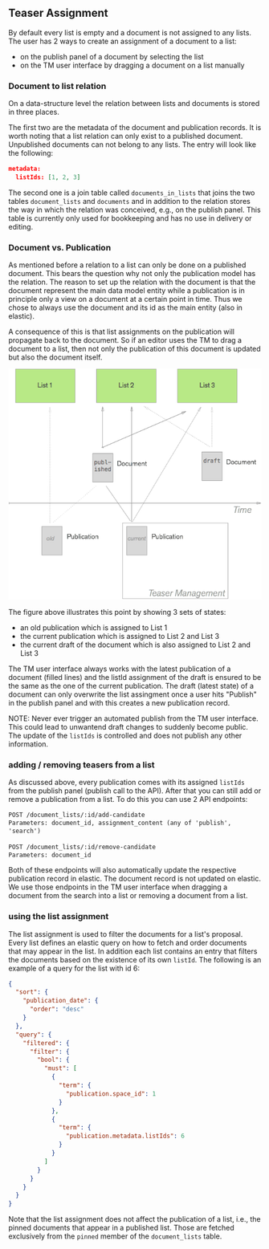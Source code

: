 ## Teaser Assignment

By default every list is empty and a document is not assigned to any lists. The user has 2 ways to create an assignment of a document to a list:
- on the publish panel of a document by selecting the list
- on the TM user interface by dragging a document on a list manually

### Document to list relation

On a data-structure level the relation between lists and documents is stored in three places. 

The first two are the metadata of the document and publication records. It is worth noting that a list relation can only exist to a published document. Unpublished documents can not belong to any lists. The entry will look like the following:
```json
metadata:
  listIds: [1, 2, 3]
```

The second one is a join table called `documents_in_lists` that joins the two tables `document_lists` and `documents` and in addition to the relation stores the way in which the relation was conceived, e.g., on the publish panel. This table is currently only used for bookkeeping and has no use in delivery or editing.

### Document vs. Publication

As mentioned before a relation to a list can only be done on a published document. This bears the question why not only the publication model has the relation. The reason to set up the relation with the document is that the document represent the main data model entity while a publication is in principle only a view on a document at a certain point in time. Thus we chose to always use the document and its id as the main entity (also in elastic).

A consequence of this is that list assignments on the publication will propagate back to the document. So if an editor uses the TM to drag a document to a list, then not only the publication of this document is updated but also the document itself.

![Teaser Assignment](./teaser_assignment.png)

The figure above illustrates this point by showing 3 sets of states:
- an old publication which is assigned to List 1
- the current publication which is assigned to List 2 and List 3
- the current draft of the document which is also assigned to List 2 and List 3

The TM user interface always works with the latest publication of a document (filled lines) and the listId assignment of the draft is ensured to be the same as the one of the current publication. The draft (latest state) of a document can only overwrite the list assingment once a user hits "Publish" in the publish panel and with this creates a new publication record.

NOTE: Never ever trigger an automated publish from the TM user interface. This could lead to unwantend draft changes to suddenly become public. The update of the `listIds` is controlled and does not publish any other information.

### adding / removing teasers from a list

As discussed above, every publication comes with its assigned `listIds` from the publish panel (publish call to the API). After that you can still add or remove a publication from a list. To do this you can use 2 API endpoints:

```
POST /document_lists/:id/add-candidate
Parameters: document_id, assignment_content (any of 'publish', 'search')

POST /document_lists/:id/remove-candidate
Parameters: document_id
```

Both of these endpoints will also automatically update the respective publication record in elastic. The document record is not updated on elastic.
We use those endpoints in the TM user interface when dragging a document from the search into a list or removing a document from a list.

### using the list assignment

The list assignment is used to filter the documents for a list's proposal. Every list defines an elastic query on how to fetch and order documents that may appear in the list. In addition each list contains an entry that filters the documents based on the existence of its own `listId`. The following is an example of a query for the list with id 6:
```json
{
  "sort": {
    "publication_date": {
      "order": "desc"
    }
  },
  "query": {
    "filtered": {
      "filter": {
        "bool": {
          "must": [
            {
              "term": {
                "publication.space_id": 1
              }
            },
            {
              "term": {
                "publication.metadata.listIds": 6
              }
            }
          ]
        }
      }
    }
  }
}
```
Note that the list assignment does not affect the publication of a list, i.e., the pinned documents that appear in a published list. Those are fetched exclusively from the `pinned` member of the `document_lists` table.


